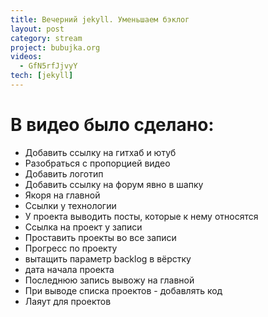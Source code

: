 ```yaml
---
title: Вечерний jekyll. Уменьшаем бэклог
layout: post
category: stream
project: bubujka.org
videos:
  - GfN5rfJjvyY
tech: [jekyll]
---
```


# В видео было сделано:
- Добавить ссылку на гитхаб и ютуб
- Разобраться с пропорцией видео
- Добавить логотип
- Добавить ссылку на форум явно в шапку
- Якоря на главной
- Ссылки у технологии
- У проекта выводить посты, которые к нему относятся
- Ссылка на проект у записи
- Проставить проекты во все записи
- Прогресс по проекту
- вытащить параметр backlog в вёрстку
- дата начала проекта
- Последнюю запись вывожу на главной
- При выводе списка проектов - добавлять код
- Лаяут для проектов
